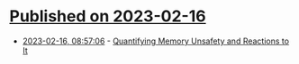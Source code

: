 # [Published on 2023-02-16](index.md)

* [2023-02-16, 08:57:06](https://lobste.rs/s/uz8jy9/quantifying_memory_unsafety_reactions) - [Quantifying Memory Unsafety and Reactions to It](https://www.usenix.org/conference/enigma2021/presentation/gaynor)
